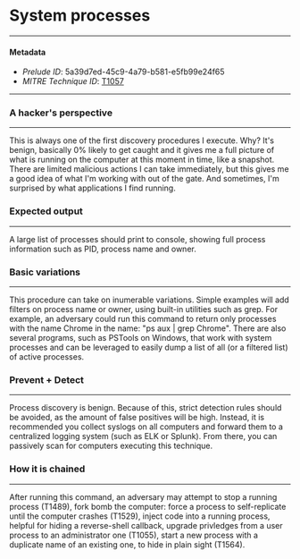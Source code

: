 
# System processes

---

#### Metadata

- *Prelude ID*: 5a39d7ed-45c9-4a79-b581-e5fb99e24f65
- *MITRE Technique ID*: [T1057](https://attack.mitre.org/techniques/T1057/)

---

### A hacker's perspective

---

This is always one of the first discovery procedures I execute. Why? It's benign, basically 0% likely to get caught and it gives me a full picture of what is running on the computer at this moment in time, like a snapshot. There are limited malicious actions I can take immediately, but this gives me a good idea of what I'm working with out of the gate. And sometimes, I'm surprised by what applications I find running. 

### Expected output

---

A large list of processes should print to console, showing full process information such as PID, process name and owner. 

### Basic variations

---

This procedure can take on inumerable variations. Simple examples will add filters on process name or owner, using built-in utilities such as grep. For example, an adversary could run this command to return only processes with the name Chrome in the name: "ps aux | grep Chrome". There are also several programs, such as PSTools on Windows, that work with system processes and can be leveraged to easily dump a list of all (or a filtered list) of active processes. 

### Prevent + Detect

---

Process discovery is benign. Because of this, strict detection rules should be avoided, as the amount of false positives will be high. Instead, it is recommended you collect syslogs on all computers and forward them to a centralized logging system (such as ELK or Splunk). From there, you can passively scan for computers executing this technique. 

### How it is chained

---

After running this command, an adversary may attempt to stop a running process (T1489), fork bomb the computer: force a process to self-replicate until the computer crashes (T1529), inject code into a running process, helpful for hiding a reverse-shell callback, upgrade privledges from a user process to an administrator one (T1055), start a new process with a duplicate name of an existing one, to hide in plain sight (T1564). 
